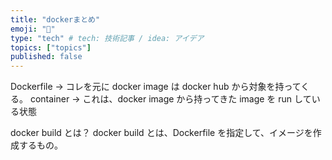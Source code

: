 ```yaml
---
title: "dockerまとめ"
emoji: "📝"
type: "tech" # tech: 技術記事 / idea: アイデア
topics: ["topics"]
published: false
---
```


Dockerfile -> コレを元に docker image は docker hub から対象を持ってくる。
container -> これは、docker image から持ってきた image を run している状態

docker build とは？
docker build とは、Dockerfile を指定して、イメージを作成するもの。
